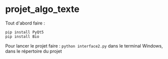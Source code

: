 # projet_algo_texte

Tout d'abord faire :
```
pip install PyQt5
pip install Bio
```

Pour lancer le projet faire :
`python interface2.py` dans le terminal Windows, dans le répertoire du projet


